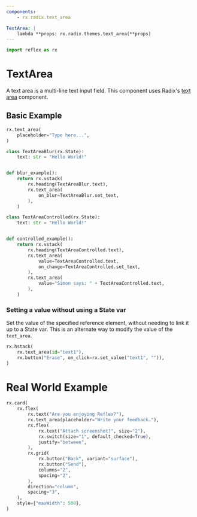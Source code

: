 ```yaml
---
components:
    - rx.radix.text_area

TextArea: |
    lambda **props: rx.radix.themes.text_area(**props)
---
```


```python exec
import reflex as rx
```

# TextArea

A text area is a multi-line text input field. This component uses Radix's [text area](https://radix-ui.com/primitives/docs/components/text-area) component.

## Basic Example

```python demo
rx.text_area(
    placeholder="Type here...",
)
```

```python demo exec
class TextAreaBlur(rx.State):
    text: str = "Hello World!"


def blur_example():
    return rx.vstack(
        rx.heading(TextAreaBlur.text),
        rx.text_area(
            on_blur=TextAreaBlur.set_text,
        ),
    )
```

```python demo exec
class TextAreaControlled(rx.State):
    text: str = "Hello World!"


def controlled_example():
    return rx.vstack(
        rx.heading(TextAreaControlled.text),
        rx.text_area(
            value=TextAreaControlled.text,
            on_change=TextAreaControlled.set_text,
        ),
        rx.text_area(
            value="Simon says: " + TextAreaControlled.text,
        ),
    )
```

### Setting a value without using a State var

Set the value of the specified reference element, without needing to link it up to a State var. This is an alternate way to modify the value of the `text_area`.

```python demo
rx.hstack(
    rx.text_area(id="text1"),
    rx.button("Erase", on_click=rx.set_value("text1", "")),
)
```


# Real World Example

```python demo
rx.card(
    rx.flex(
        rx.text("Are you enjoying Reflex?"),
        rx.text_area(placeholder="Write your feedback…"),
        rx.flex(
            rx.text("Attach screenshot?", size="2"),
            rx.switch(size="1", default_checked=True),
            justify="between",
        ),
        rx.grid(
            rx.button("Back", variant="surface"),
            rx.button("Send"),
            columns="2",
            spacing="2",
        ),
        direction="column",
        spacing="3",
    ),
    style={"maxWidth": 500},
)
```
